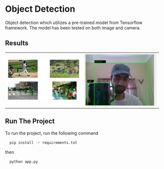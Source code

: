 
# Object Detection
Object detection which utilizes a pre-trained model from Tensorflow framework. The model has been tested on both image and camera.

## Results
<table>
  <tr>
    <td><img src="results/result.png" alt="Image 1"></td>
    <td><img src="results/result2.png" alt="Image 2"></td>
  </tr>
</table>

## Run The Project

To run the project, run the following command

```bash
  pip install -r requirements.txt
```
then
```bash
  python app.py
```



